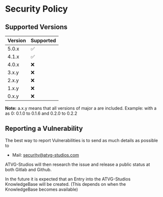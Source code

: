 # Security Policy

## Supported Versions

| Version | Supported          |
| ------- | ------------------ |
| 5.0.x   | :white_check_mark: |
| 4.1.x   | :white_check_mark: |
| 4.0.x   | :x:                |
| 3.x.y   | :x:                |
| 2.x.y   | :x:                |
| 1.x.y   | :x:                |
| 0.x.y   | :x:                |

**Note:** a.x.y means that all versions of major a are included. Example: with a as 0: 0.1.0 to 0.1.6 and 0.2.0 to 0.2.2

## Reporting a Vulnerability

The best way to report Vulnerabilities is to send as much details as possible to

* Mail: [security@atvg-studios.com](mailto:security@atvg-studios.com)

ATVG-Studios will then research the issue and release a public status at both Gitlab and Github.

In the future it is expected that an Entry into the ATVG-Studios KnowledgeBase will be created.
(This depends on when the KnowledgeBase becomes available)